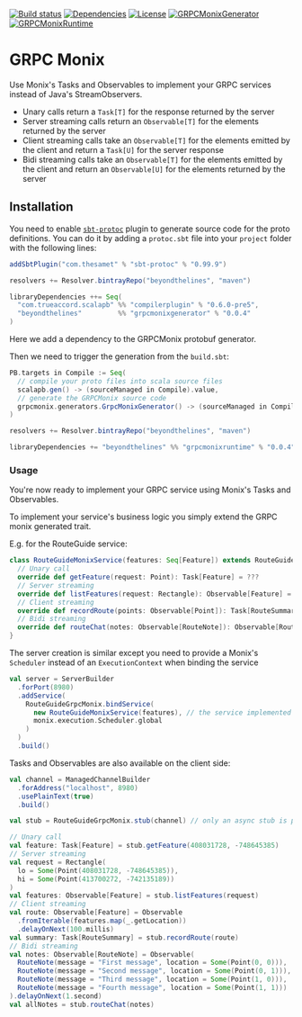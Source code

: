[![Build status](https://api.travis-ci.org/btlines/grpcmonix.svg?branch=master)](https://travis-ci.org/btlines/grpcmonix)
[![Dependencies](https://app.updateimpact.com/badge/852442212779298816/grpcmonix.svg?config=compile)](https://app.updateimpact.com/latest/852442212779298816/grpcmonix)
[![License](https://img.shields.io/:license-MIT-blue.svg)](https://opensource.org/licenses/MIT)
[![GRPCMonixGenerator](https://api.bintray.com/packages/beyondthelines/maven/grpcmonixgenerator/images/download.svg) ](https://bintray.com/beyondthelines/maven/grpcmonixgenerator/_latestVersion)
[![GRPCMonixRuntime](https://api.bintray.com/packages/beyondthelines/maven/grpcmonixruntime/images/download.svg) ](https://bintray.com/beyondthelines/maven/grpcmonixruntime/_latestVersion)

# GRPC Monix

Use Monix's Tasks and Observables to implement your GRPC services instead of Java's StreamObservers.

- Unary calls return a `Task[T]` for the response returned by the server
- Server streaming calls return an `Observable[T]` for the elements returned by the server
- Client streaming calls take an `Observable[T]` for the elements emitted by the client and return a `Task[U]` for the server response
- Bidi streaming calls take an `Observable[T]` for the elements emitted by the client and return an `Observable[U]` for the elements returned by the server

## Installation

You need to enable [`sbt-protoc`](https://github.com/thesamet/sbt-protoc) plugin to generate source code for the proto definitions.
You can do it by adding a `protoc.sbt` file into your `project` folder with the following lines:

```scala
addSbtPlugin("com.thesamet" % "sbt-protoc" % "0.99.9")

resolvers += Resolver.bintrayRepo("beyondthelines", "maven")

libraryDependencies ++= Seq(
  "com.trueaccord.scalapb" %% "compilerplugin" % "0.6.0-pre5",
  "beyondthelines"         %% "grpcmonixgenerator" % "0.0.4"
)
```

Here we add a dependency to the GRPCMonix protobuf generator. 

Then we need to trigger the generation from the `build.sbt`:

```scala
PB.targets in Compile := Seq(
  // compile your proto files into scala source files
  scalapb.gen() -> (sourceManaged in Compile).value,
  // generate the GRPCMonix source code
  grpcmonix.generators.GrpcMonixGenerator() -> (sourceManaged in Compile).value
)

resolvers += Resolver.bintrayRepo("beyondthelines", "maven")

libraryDependencies += "beyondthelines" %% "grpcmonixruntime" % "0.0.4"
```

### Usage

You're now ready to implement your GRPC service using Monix's Tasks and Observables.

To implement your service's business logic you simply extend the GRPC monix generated trait.

E.g. for the RouteGuide service: 

```scala
class RouteGuideMonixService(features: Seq[Feature]) extends RouteGuideGrpcMonix.RouteGuide {
  // Unary call
  override def getFeature(request: Point): Task[Feature] = ???
  // Server streaming
  override def listFeatures(request: Rectangle): Observable[Feature] = ???
  // Client streaming
  override def recordRoute(points: Observable[Point]): Task[RouteSummary] = ???
  // Bidi streaming
  override def routeChat(notes: Observable[RouteNote]): Observable[RouteNote] = ???
}
```

The server creation is similar except you need to provide a Monix's `Scheduler` instead of an `ExecutionContext` when binding the service 

```scala
val server = ServerBuilder
  .forPort(8980)
  .addService(
    RouteGuideGrpcMonix.bindService(
      new RouteGuideMonixService(features), // the service implemented above
      monix.execution.Scheduler.global
    )
  )
  .build()    
```

Tasks and Observables are also available on the client side:

```scala
val channel = ManagedChannelBuilder
  .forAddress("localhost", 8980)
  .usePlainText(true)
  .build()

val stub = RouteGuideGrpcMonix.stub(channel) // only an async stub is provided

// Unary call
val feature: Task[Feature] = stub.getFeature(408031728, -748645385)
// Server streaming
val request = Rectangle(
  lo = Some(Point(408031728, -748645385)),
  hi = Some(Point(413700272, -742135189))
)
val features: Observable[Feature] = stub.listFeatures(request)
// Client streaming
val route: Observable[Feature] = Observable
  .fromIterable(features.map(_.getLocation)) 
  .delayOnNext(100.millis)
val summary: Task[RouteSummary] = stub.recordRoute(route)
// Bidi streaming
val notes: Observable[RouteNote] = Observable(
  RouteNote(message = "First message", location = Some(Point(0, 0))),
  RouteNote(message = "Second message", location = Some(Point(0, 1))),
  RouteNote(message = "Third message", location = Some(Point(1, 0))),
  RouteNote(message = "Fourth message", location = Some(Point(1, 1)))
).delayOnNext(1.second)
val allNotes = stub.routeChat(notes)
```


